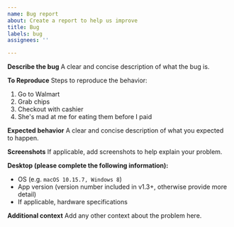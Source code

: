 ```yaml
---
name: Bug report
about: Create a report to help us improve
title: Bug
labels: bug
assignees: ''

---
```


**Describe the bug**
A clear and concise description of what the bug is.

**To Reproduce**
Steps to reproduce the behavior:
1. Go to Walmart
2. Grab chips
3. Checkout with cashier
4. She's mad at me for eating them before I paid

**Expected behavior**
A clear and concise description of what you expected to happen.

**Screenshots**
If applicable, add screenshots to help explain your problem.

**Desktop (please complete the following information):**
 - OS (e.g. `macOS 10.15.7, Windows 8`)
 - App version (version number included in v1.3+, otherwise provide more detail)
 - If applicable, hardware specifications

**Additional context**
Add any other context about the problem here.
